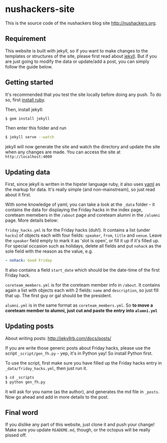 nushackers-site
====================

This is the source code of the nushackers blog site http://nushackers.org.

## Requirement

This website is built with jekyll, so if you want to make changes to the templates or structures of the site, please first read about <a href="http://jekyllrb.com">jekyll</a>. But if you are just going to modify the data or update/add a post, you can simply follow the guide below.

## Getting started

It's recommended that you test the site locally before doing any push. To do so, first <a href="https://www.ruby-lang.org/en/installation/">install ruby</a>.

Then, install jekyll:

```bash
$ gem install jekyll
```

Then enter this folder and run

```bash
$ jekyll serve --watch
```

jekyll will now generate the site and watch the directory and update the site when any changes are made. You can access the site at `http://localhost:4000`

## Updating data

First, since jekyll is written in the hipster language ruby, it also uses <a href="http://en.wikipedia.org/wiki/YAML">yaml</a> as the markup for data. It's really simple (and non-mainstream), so just read about it first.

With some knowledge of yaml, you can take a look at the `_data` folder - it contains the data for displaying the Friday hacks in the index page, coreteam memebers in the `/about` page and coreteam alumni in the `/alumni` page. More details below:

`friday_hacks.yml` is for the Friday hacks (duh!). It contains a list (under `hacks`) of objects each with four fields: `speaker`, `from`, `title` and `venue`. Leave the `speaker` field empty to mark it as 'slot is open', or fill it up if it's filled up. For special occasion such as holidays, delete all fields and put `nohack` as the sole field with the reason as the value, e.g. 

```yml
- nohack: Good Friday
```

It also contains a field `start_date` which should be the date-time of the first Friday hack.

`coreteam_members.yml` is for the coreteam member info in `/about`. It contains again a list with objects each with 2 fields: `name` and `description`, so just fill that up. The first guy or gal should be the president.

`alumni.yml` is in the same format as `coreteam_members.yml`. So **to move a coreteam member to alumni, just cut and paste the entry into `alumni.yml`**

## Updating posts

About writing posts: http://jekyllrb.com/docs/posts/

If you are write those generic posts about Friday hacks, please use the script  `_script/gen_fh.py` - yep, it's in Python yay! So install Python first.

To use the script, first make sure you have filled up the Friday hacks entry in `_data/friday_hacks.yml`, then just run it.

```bash
$ cd _scripts
$ python gen_fh.py
```

It will ask for you name (as the author), and generates the md file in `_posts`. Now go ahead and add in more details to the post.

## Final word

If you dislike any part of this website, just clone it and push your change! Make sure you update `READEME.md`, though, or the octopus will be really pissed off.
